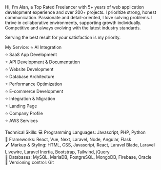 Hi, I'm Alan, a Top Rated Freelancer with 5+ years of web application development experience and over 200+ projects. I prioritize strong, honest communication. Passionate and detail-oriented, I love solving problems. I thrive in collaborative environments, supporting growth individually. Competitive and always evolving with the latest industry standards.

Serving the best result for your satisfaction is my priority.

My Service:
⭐ AI Integration<br>
⭐ SaaS App Development<br>
⭐ API Development & Documentation<br>
⭐ Website Development<br>
⭐ Database Architecture<br>
⭐ Performance Optimization<br>
⭐ E-commerce Development<br>
⭐ Integration & Migration<br>
⭐ Landing Page<br>
⭐ Company Profile<br>
⭐ AWS Services<br>

Technical Skills:
💻 Programming Languages: Javascript, PHP, Python<br>
🔎 Frameworks: React, Vue, Next, Laravel, Node, Angular, Flask<br>
🖌️ Markup & Styling: HTML, CSS, Javascript, React, Laravel Blade, Laravel Livewire, Laravel Inertia, Bootstrap, Tailwind, jQuery<br>
💾 Databases: MySQL, MariaDB, PostgreSQL, MongoDB, Firebase, Oracle<br>
🔶 Versioning control: Git<br>